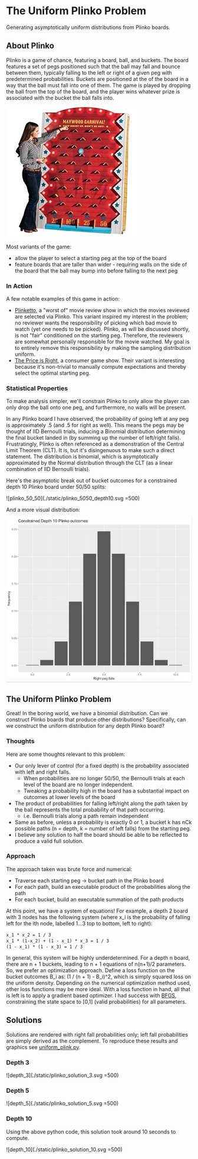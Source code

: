 # The Uniform Plinko Problem
Generating asymptotically uniform distributions from Plinko boards.

## About Plinko
Plinko is a game of chance, featuring a board, ball, and buckets. The
board features a set of pegs positioned such that the ball may fall and
bounce between them, typically falling to the left or right of a given
peg with predetermined probabilities. Buckets are positioned at the
of the board in a way that the ball must fall into one of them. The
game is played by dropping the ball from the top of the board, and the
player wins whatever prize is associated with the bucket the ball falls
into.

![plinko_board](./static/plinko_board.jpg)

Most variants of the game:
* allow the player to select a starting peg at the top of the board
* feature boards that are taller than wider - requiring walls on the
side of the board that the ball may bump into before falling to the next
peg

### In Action
A few notable examples of this game in action:
* [Plinketto](https://www.youtube.com/watch?v=rXYcFYaN_ns), a "worst of"
movie review show in which the movies reviewed are selected via
Plinko. This variant inspired my interest in the problem; no reviewer
wants the responsibility of picking which bad movie to watch (yet one
needs to be picked). Plinko, as will be discussed shortly, is not "fair"
conditioned on the starting peg. Therefore, the reviewers are somewhat
personally responsible for the movie watched. My goal is to entirely
remove this responsibility by making the sampling distribution uniform.
* [The Price is Right](https://www.youtube.com/watch?v=naUppHrHJpI), a
consumer game show. Their variant is  interesting because it's
non-trivial to manually compute expectations and thereby select the
optimal starting peg.

### Statistical Properties
To make analysis simpler, we'll constrain Plinko to only allow
the player can only drop the ball onto one peg, and furthermore, no
walls will be present.

In any Plinko board I have observed, the probability of going left at
any peg is approximately .5 (and .5 for right as well). This means
the pegs may be thought of IID Bernoulli trials, inducing a Binomial
distribution determining the final bucket landed in (by summing up the
number of left/right falls). Frustratingly, Plinko is often referenced
as a demonstration of the Central Limit Theorem (CLT). It is, but it's
disingenuous to make such a direct statement. The distribution is
binomial, which is asymptotically approximated by the Normal
distribution through the CLT (as a linear combination of IID Bernoulli
trials).

Here's the asymptotic break out of bucket outcomes for a constrained
depth 10 Plinko board under 50/50 splits:

![plinko_50_50](./static/plinko_5050_depth10.svg =500)

And a more visual distribution:

![plinko_50_50_hist](./static/constrained_depth_10_plinko_histogram.png)

## The Uniform Plinko Problem
Great! In the boring world, we have a binomial distribution. Can we
construct Plinko boards that produce other distributions? Specifically,
can we construct the uniform distribution for any depth Plinko board?

### Thoughts
Here are some thoughts relevant to this problem:
* Our only lever of control (for a fixed depth) is the probability
associated with left and right falls.
  * When probabilities are no longer 50/50, the Bernoulli trials at each
  level of the board are no longer independent.
  * Tweaking a probability high in the board has a substantial impact on
  outcomes at lower levels of the board
* The product of probabilities for falling left/right along the path
taken by the ball represents the total probability of that path
occurring.
  * i.e. Bernoulli trials along a path remain independent
* Same as before, unless a probability is exactly 0 or 1, a bucket k
has nCk possible paths (n = depth, k = number of left falls) from the
starting peg.
* I believe any solution to half the board should be able to be
reflected to produce a valid full solution.

### Approach
The approach taken was brute force and numerical:
* Traverse each starting peg -> bucket path in the Plinko board
* For each path, build an executable product of the probabilities along
the path
* For each bucket, build an executable summation of the path products

At this point, we have a system of equations! For example, a depth 2
board with 3 nodes has the following system (where x_i is the
probability of falling left for the ith node, labelled 1...3 top to
bottom, left to right):
```text
x_1 * x_2 = 1 / 3
x_1 * (1-x_2) + (1 - x_1) * x_3 = 1 / 3
(1 - x_1) * (1 - x_3) = 1 / 3
```
In general, this system will be highly underdetermined. For a depth n
board, there are n + 1 buckets, leading to n + 1 equations of n(n+1)/2
parameters. So, we prefer an optimization approach. Define a loss
function on the bucket outcomes B_i as: (1 / (n + 1) - B_i)^2, which is
simply squared loss on the uniform density. Depending on the numerical
optimization method used, other loss functions may be more ideal. With a
loss function in hand, all that is left is to apply a gradient based
optimizer. I had success with [BFGS](https://en.wikipedia.org/wiki/Broyden%E2%80%93Fletcher%E2%80%93Goldfarb%E2%80%93Shanno_algorithm),
constraining the state space to \[0,1\] (valid probabilities) for all
parameters.

## Solutions
Solutions are rendered with right fall probabilities only; left fall
probabilities are simply derived as the complement. To reproduce these
results and graphics see [uniform_plink.py](./uniform_plinko.py).

### Depth 3
![depth_3](./static/plinko_solution_3.svg =500)

### Depth 5
![depth_5](./static/plinko_solution_5.svg =500)

### Depth 10
Using the above python code, this solution took around 10 seconds to
compute.

![depth_10](./static/plinko_solution_10.svg =500)
